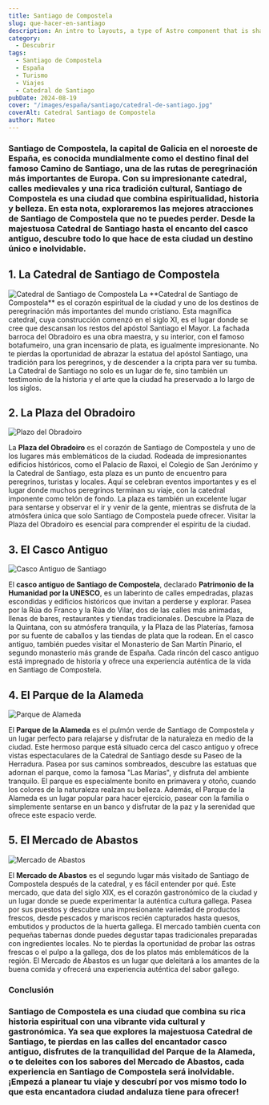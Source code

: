 ```yaml
---
title: Santiago de Compostela
slug: que-hacer-en-santiago
description: An intro to layouts, a type of Astro component that is shared between pages for common layouts.
category:
  - Descubrir
tags:
  - Santiago de Compostela
  - España
  - Turismo
  - Viajes
  - Catedral de Santiago
pubDate: 2024-08-19
cover: "/images/españa/santiago/catedral-de-santiago.jpg"
coverAlt: Catedral Santiago de Compostela
author: Mateo
---
```


### Santiago de Compostela, la capital de Galicia en el noroeste de España, es conocida mundialmente como el destino final del famoso Camino de Santiago, una de las rutas de peregrinación más importantes de Europa. Con su impresionante catedral, calles medievales y una rica tradición cultural, Santiago de Compostela es una ciudad que combina espiritualidad, historia y belleza. En esta nota, exploraremos las mejores atracciones de Santiago de Compostela que no te puedes perder. Desde la majestuosa Catedral de Santiago hasta el encanto del casco antiguo, descubre todo lo que hace de esta ciudad un destino único e inolvidable.

## 1. La Catedral de Santiago de Compostela 
<img src="/images/españa/santiago/catedral-santiago.jpg" alt="Catedral de Santiago de Compostela">
La **Catedral de Santiago de Compostela** es el corazón espiritual de la ciudad y uno de los destinos de peregrinación más importantes del mundo cristiano. Esta magnífica catedral, cuya construcción comenzó en el siglo XI, es el lugar donde se cree que descansan los restos del apóstol Santiago el Mayor. La fachada barroca del Obradoiro es una obra maestra, y su interior, con el famoso botafumeiro, una gran incensario de plata, es igualmente impresionante. No te pierdas la oportunidad de abrazar la estatua del apóstol Santiago, una tradición para los peregrinos, y de descender a la cripta para ver su tumba. La Catedral de Santiago no solo es un lugar de fe, sino también un testimonio de la historia y el arte que la ciudad ha preservado a lo largo de los siglos.

## 2. La Plaza del Obradoiro 
<img src="/images/españa/santiago/parque-obradoiro.jpg" alt="Plazo del Obradoiro">

La **Plaza del Obradoiro** es el corazón de Santiago de Compostela y uno de los lugares más emblemáticos de la ciudad. Rodeada de impresionantes edificios históricos, como el Palacio de Raxoi, el Colegio de San Jerónimo y la Catedral de Santiago, esta plaza es un punto de encuentro para peregrinos, turistas y locales. Aquí se celebran eventos importantes y es el lugar donde muchos peregrinos terminan su viaje, con la catedral imponente como telón de fondo. La plaza es también un excelente lugar para sentarse y observar el ir y venir de la gente, mientras se disfruta de la atmósfera única que solo Santiago de Compostela puede ofrecer. Visitar la Plaza del Obradoiro es esencial para comprender el espíritu de la ciudad.

## 3. El Casco Antiguo 
<img src="/images/españa/santiago/casco-historico-stg.jpg" alt="Casco Antiguo de Santiago">

El **casco antiguo de Santiago de Compostela**, declarado **Patrimonio de la Humanidad por la UNESCO**, es un laberinto de calles empedradas, plazas escondidas y edificios históricos que invitan a perderse y explorar. Pasea por la Rúa do Franco y la Rúa do Vilar, dos de las calles más animadas, llenas de bares, restaurantes y tiendas tradicionales. Descubre la Plaza de la Quintana, con su atmósfera tranquila, y la Plaza de las Platerías, famosa por su fuente de caballos y las tiendas de plata que la rodean. En el casco antiguo, también puedes visitar el Monasterio de San Martín Pinario, el segundo monasterio más grande de España. Cada rincón del casco antiguo está impregnado de historia y ofrece una experiencia auténtica de la vida en Santiago de Compostela.

## 4. El Parque de la Alameda 
<img src="/images/españa/santiago/parque-alameda.jpg" alt="Parque de Alameda">

El **Parque de la Alameda** es el pulmón verde de Santiago de Compostela y un lugar perfecto para relajarse y disfrutar de la naturaleza en medio de la ciudad. Este hermoso parque está situado cerca del casco antiguo y ofrece vistas espectaculares de la Catedral de Santiago desde su Paseo de la Herradura. Pasea por sus caminos sombreados, descubre las estatuas que adornan el parque, como la famosa "Las Marías", y disfruta del ambiente tranquilo. El parque es especialmente bonito en primavera y otoño, cuando los colores de la naturaleza realzan su belleza. Además, el Parque de la Alameda es un lugar popular para hacer ejercicio, pasear con la familia o simplemente sentarse en un banco y disfrutar de la paz y la serenidad que ofrece este espacio verde.

## 5. El Mercado de Abastos 
<img src="/images/españa/santiago/mercado-de-abastos.jpg" alt="Mercado de Abastos">

El **Mercado de Abastos** es el segundo lugar más visitado de Santiago de Compostela después de la catedral, y es fácil entender por qué. Este mercado, que data del siglo XIX, es el corazón gastronómico de la ciudad y un lugar donde se puede experimentar la auténtica cultura gallega. Pasea por sus puestos y descubre una impresionante variedad de productos frescos, desde pescados y mariscos recién capturados hasta quesos, embutidos y productos de la huerta gallega. El mercado también cuenta con pequeñas tabernas donde puedes degustar tapas tradicionales preparadas con ingredientes locales. No te pierdas la oportunidad de probar las ostras frescas o el pulpo a la gallega, dos de los platos más emblemáticos de la región. El Mercado de Abastos es un lugar que deleitará a los amantes de la buena comida y ofrecerá una experiencia auténtica del sabor gallego.

### Conclusión

### Santiago de Compostela es una ciudad que combina su rica historia espiritual con una vibrante vida cultural y gastronómica. Ya sea que explores la majestuosa Catedral de Santiago, te pierdas en las calles del encantador casco antiguo, disfrutes de la tranquilidad del Parque de la Alameda, o te deleites con los sabores del Mercado de Abastos, cada experiencia en Santiago de Compostela será inolvidable. ¡Empezá a planear tu viaje y descubrí por vos mismo todo lo que esta encantadora ciudad andaluza tiene para ofrecer!
